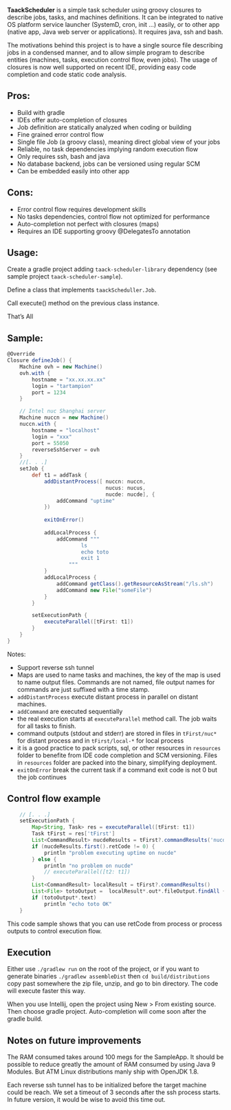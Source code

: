 **TaackScheduler** is a simple task scheduler using groovy closures to describe jobs, tasks, and machines definitions. It can be integrated to native OS platform service launcher (SystemD, cron, init ...) easily, or to other app (native app, Java web server or applications). It requires java, ssh and bash.

The motivations behind this project is to have a single source file describing jobs in a condensed manner, and to allow simple program to describe entities (machines, tasks, execution control flow, even jobs). The usage of closures is now well supported on recent IDE, providing easy code completion and code static code analysis. 

## Pros:  

- Build with gradle
- IDEs offer auto-completion of closures
- Job definition are statically analyzed when coding or building
- Fine grained error control flow
- Single file Job (a groovy class), meaning direct global view of your jobs
- Reliable, no task dependencies implying random execution flow
- Only requires ssh, bash and java
- No database backend, jobs can be versioned using regular SCM 
- Can be embedded easily into other app

## Cons:

- Error control flow requires development skills
- No tasks dependencies, control flow not optimized for performance
- Auto-completion not perfect with closures (maps)
- Requires an IDE supporting groovy @DelegatesTo annotation


## Usage:

Create a gradle project adding `taack-scheduler-library` dependency (see sample project `taack-scheduler-sample`).

Define a class that implements `taackScheduller.Job`. 

Call execute() method on the previous class instance.

That’s All

## Sample:


```groovy
@Override
Closure defineJob() {
    Machine ovh = new Machine()
    ovh.with {
        hostname = "xx.xx.xx.xx"
        login = "tartampion"
        port = 1234
    }

    // Intel nuc Shanghai server
    Machine nuccn = new Machine()
    nuccn.with {
        hostname = "localhost"
        login = "xxx"
        port = 55050
        reverseSshServer = ovh
    }
    //[. . .]
    setJob {
        def t1 = addTask {
            addDistantProcess([ nuccn: nuccn, 
                                nucus: nucus, 
                                nucde: nucde], {
                addCommand "uptime"
            })
            
            exitOnError()
            
            addLocalProcess {
                addCommand """
                        ls
                        echo toto
                        exit 1
                    """
            }
            addLocalProcess {
                addCommand getClass().getResourceAsStream("/ls.sh")
                addCommand new File("someFile")
            }
        }

        setExecutionPath {
            executeParallel([tFirst: t1])
        }
    }
}
```

Notes: 
- Support reverse ssh tunnel
- Maps are used to name tasks and machines, the key of the map is used to name output files. Commands are not named, file output names for commands are just suffixed with a time stamp.
- `addDistantProcess` execute distant process in parallel on distant machines.
- `addCommand` are executed sequentially
- the real execution starts at `executeParallel` method call. The job waits for all tasks to finish.
- command outputs (stdout and stderr) are stored in files in `tFirst/nuc*` for distant process and in `tFirst/local-*` for local process
- it is a good practice to pack scripts, sql, or other resources in `resources` folder to benefite from IDE code completion and SCM versioning. Files in `resources` folder are packed into the binary, simplifying deployment.
- `exitOnError` break the current task if a command exit code is not 0 but the job continues
## Control flow example
```groovy
    // [. . .]            
    setExecutionPath {
        Map<String, Task> res = executeParallel([tFirst: t1])
        Task tFirst = res['tFirst']
        List<CommandResult> nucdeResults = tFirst?.commandResults('nucde')
        if (nucdeResults.first().retCode != 0) {
            println "problem executing uptime on nucde"
        } else {
            println "no problem on nucde"
            // executeParallel([t2: t1])
        }
        List<CommandResult> localResult = tFirst?.commandResults()
        List<File> totoOutput =  localResult*.out*.fileOutput.findAll { File content -> content.text ==~ /(?sm).*toto.*/ }
        if (totoOutput*.text)
            println "echo toto OK"
    }

```
This code sample shows that you can use retCode from process or process outputs to control execution flow.

## Execution

Either use `./gradlew run` on the root of the project, or if you want to generate binaries `./gradlew assembleDist` then `cd build/distributions` copy past somewhere the zip file, unzip, and go to bin directory. The code will execute faster this way.

When you use Intellij, open the project using New > From existing source. Then choose gradle project. Auto-completion will come soon after the gradle build.

## Notes on future improvements

The RAM consumed takes around 100 megs for the SampleApp. It should be possible to reduce greatly the amount of RAM consumed by using Java 9 Modules. But ATM Linux distributions manly ship with OpenJDK 1.8.

Each reverse ssh tunnel has to be initialized before the target machine could be reach. We set a timeout of 3 seconds after the ssh process starts. In future version, it would be wise to avoid this time out.